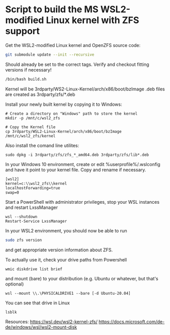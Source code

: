 # Script to build the MS WSL2-modified Linux kernel with ZFS support

Get the WSL2-modified Linux kernel and OpenZFS source code:
```bash
git submodule update --init --recursive
```
Should already be set to the correct tags. Verify and checkout fitting versions if necessary!

```bash
/bin/bash build.sh
```

Kernel will be 3rdparty/WS2-Linux-Kernel/arch/x86/boot/bzImage
.deb files are created as 3rdparty/zfs/*.deb

Install your newly built kernel by copying it to Windows:
```
# Create a directory on "Windows" path to store the kernel
mkdir -p /mnt/c/wsl2_zfs

# Copy the Kernel file
cp 3rdparty/WSL2-Linux-Kernel/arch/x86/boot/bzImage /mnt/c/wsl2_zfs/kernel
```

Also install the comand line utilites:
```
sudo dpkg -i 3rdparty/zfs/zfs_*_amd64.deb 3rdparty/zfs/lib*.deb
```

In your Windows 10 environment, create or edit %userprofile%/.wslconfig and have it point to your kernel file. Copy and rename if necessary.
```
[wsl2]
kernel=c:\\wsl2_zfs\\kernel
localhostForwarding=true
swap=0
```

Start a PowerShell with administrator privileges, stop your WSL instances and restart LxssManager
```
wsl --shutdown
Restart-Service LxssManager
```

In your WSL2 environment, you should now be able to run 
```bash
sudo zfs version
```
and get appropriate version information about ZFS.

To actually use it, check your drive paths from Powershell
```
wmic diskdrive list brief
```
and mount (bare) to your distribution (e.g. Ubuntu or whatever, but that's optional)
```
wsl --mount \\.\PHYSICALDRIVE1 --bare [-d Ubuntu-20.04]
```

You can see that drive in Linux
```bash
lsblk
```

Resources:
https://wsl.dev/wsl2-kernel-zfs/
https://docs.microsoft.com/de-de/windows/wsl/wsl2-mount-disk

